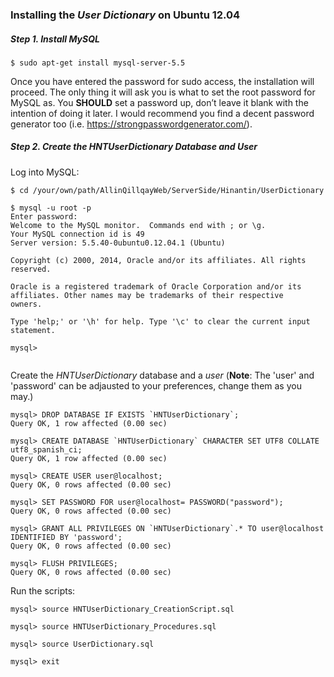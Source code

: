 ### Installing the *User Dictionary* on Ubuntu 12.04

##### Step 1. Install MySQL

```
$ sudo apt-get install mysql-server-5.5
```

Once you have entered the password for sudo access, the installation will 
proceed. The only thing it will ask you is what to set the root password for 
MySQL as. You **SHOULD** set a password up, don’t leave it blank with the intention 
of doing it later. I would recommend you find a decent password generator too
(i.e. https://strongpasswordgenerator.com/).

##### Step 2. Create the HNTUserDictionary Database and User 

Log into MySQL:

```
$ cd /your/own/path/AllinQillqayWeb/ServerSide/Hinantin/UserDictionary

$ mysql -u root -p
Enter password: 
Welcome to the MySQL monitor.  Commands end with ; or \g.
Your MySQL connection id is 49
Server version: 5.5.40-0ubuntu0.12.04.1 (Ubuntu)

Copyright (c) 2000, 2014, Oracle and/or its affiliates. All rights reserved.

Oracle is a registered trademark of Oracle Corporation and/or its
affiliates. Other names may be trademarks of their respective
owners.

Type 'help;' or '\h' for help. Type '\c' to clear the current input statement.

mysql> 


```

Create the *HNTUserDictionary* database and a *user* (**Note**: The 'user' 
and 'password' can be adjausted to your preferences, change them as you may.)

```
mysql> DROP DATABASE IF EXISTS `HNTUserDictionary`;
Query OK, 1 row affected (0.00 sec)

mysql> CREATE DATABASE `HNTUserDictionary` CHARACTER SET UTF8 COLLATE utf8_spanish_ci;
Query OK, 1 row affected (0.00 sec)

mysql> CREATE USER user@localhost;
Query OK, 0 rows affected (0.00 sec)

mysql> SET PASSWORD FOR user@localhost= PASSWORD("password");
Query OK, 0 rows affected (0.00 sec)

mysql> GRANT ALL PRIVILEGES ON `HNTUserDictionary`.* TO user@localhost IDENTIFIED BY 'password';
Query OK, 0 rows affected (0.00 sec)

mysql> FLUSH PRIVILEGES;
Query OK, 0 rows affected (0.00 sec)
```

Run the scripts:

```
mysql> source HNTUserDictionary_CreationScript.sql

mysql> source HNTUserDictionary_Procedures.sql

mysql> source UserDictionary.sql

mysql> exit
```




 
